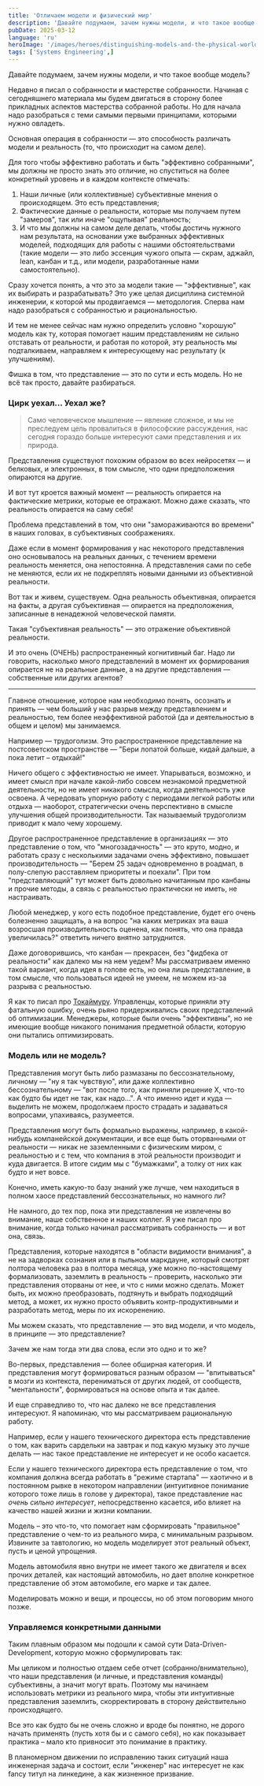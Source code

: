 ```yaml
---
title: 'Отличаем модели и физический мир'
description: 'Давайте подумаем, зачем нужны модели, и что такое вообще модель?'
pubDate: 2025-03-12
language: 'ru'
heroImage: '/images/heroes/distinguishing-models-and-the-physical-world.jpeg' 
tags: ['Systems Engineering',]
---
```


Давайте подумаем, зачем нужны модели, и что такое вообще модель?

Недавно я писал о собранности и мастерстве собранности. Начиная с сегодняшнего материала мы будем двигаться в сторону более прикладных аспектов мастерства собранной работы. Но для начала надо разобраться с теми самыми первыми принципами, которыми нужно овладеть.

Основная операция в собранности — это способность различать модели и реальность (то, что происходит на самом деле).

Для того чтобы эффективно работать и быть "эффективно собранными", мы должны не просто знать это отличие, но спуститься на более конкретный уровень и в каждом контексте отмечать:

1. Наши личные (или коллективные) субъективные мнения о происходящем. Это есть представления;
2. Фактические данные о реальности, которые мы получаем путем "замеров", так или иначе "ощупывая" реальность;
3. И что мы должны на самом деле делать, чтобы достичь нужного нам результата, на основании уже выбранных эффективных моделей, подходящих для работы с нашими обстоятельствами (такие модели — это либо эссенция чужого опыта — скрам, аджайл, lean, канбан и т.д., или модели, разработанные нами самостоятельно).

Сразу хочется понять, а что это за модели такие — "эффективные", как их выбирать и разрабатывать? Это уже целая дисциплина системной инженерии, к которой мы продвигаемся — методология. Сперва нам надо разобраться с собранностью и рациональностью.

И тем не менее сейчас нам нужно определить условно "хорошую" модель как ту, которая помогает нашим представлениям не сильно отставать от реальности, и работая по которой, эту реальность мы подталкиваем, направляем к интересующему нас результату (к улучшениям).

Фишка в том, что представление — это по сути и есть модель. Но не всё так просто, давайте разбираться.

### Цирк уехал... Уехал же?

> Само человеческое мышление — явление сложное, и мы не преследуем цель провалиться в философские рассуждения, нас сегодня гораздо больше интересуют сами представления и их природа.

Представления существуют похожим образом во всех нейросетях — и белковых, и электронных, в том смысле, что одни предположения опираются на другие.

И вот тут кроется важный момент — реальность опирается на фактические метрики, которые ее отражают. Можно даже сказать, что реальность опирается на саму себя!

Проблема представлений в том, что они "замораживаются во времени" в наших головах, в субъективных соображениях.

Даже если в момент формирования у нас некоторого представления оно основывалось на реальных данных, с течением времени реальность меняется, она непостоянна. А представления сами по себе не меняются, если их не подкреплять новыми данными из объективной реальности.

Вот так и живем, существуем. Одна реальность объективная, опирается на факты, а другая субъективная — опирается на предположения, записанные в ненадежной человеческой памяти.

Такая "субъективная реальность" — это отражение объективной реальности.

И это очень (ОЧЕНЬ) распространенный когнитивный баг. Надо ли говорить, насколько много представлений в момент их формирования опирается не на реальные данные, а на другие представления — собственные или других агентов?

---

Главное отношение, которое нам необходимо понять, осознать и принять — чем больший у нас разрыв между представлением и реальностью, тем более неэффективной работой (да и деятельностью в общем и целом) мы занимаемся.

Например — трудоголизм. Это распространенное представление на постсоветском пространстве — "Бери лопатой больше, кидай дальше, а пока летит – отдыхай!"

Ничего общего с эффективностью не имеет. Упарываться, возможно, и имеет смысл при начале какой-либо совсем незнакомой предметной деятельности, но не имеет никакого смысла, когда деятельность уже освоена. А чередовать упорную работу с периодами легкой работы или отдыха — наоборот, стратегически очень перспективно в смысле улучшения общей производительности. Так называемый трудоголизм приводит к мало чему хорошему.

Другое распространенное представление в организациях — это представление о том, что "многозадачность" — это круто, модно, и работать сразу с несколькими задачами очень эффективно, повышает производительность — "Берем 25 задач одновременно в роадмап, в полу-слепую расставляем приоритеты и поехали". При том "представляющий" тут может быть довольно начитанным про канбаны и прочие методы, а связь с реальностью практически не иметь, не настраивать.

Любой менеджер, у кого есть подобное представление, будет его очень болезненно защищать, а на вопрос "на каких метриках эта ваша возросшая производительность оценена, как понять, что она правда увеличилась?" ответить ничего внятно затруднится.

Даже договорившись, что канбан — прекрасен, без "фидбека от реальности" как далеко мы на нем уедем? Мы рассматриваем именно такой вариант, когда идея в голове есть, но она лишь представление, в том смысле, что пользоваться идеей не умеем, не можем из-за разрыва с реальностью.

Я как то писал про [Токаймуру](https://en.wikipedia.org/wiki/Tokaimura_nuclear_accidents). Управленцы, которые приняли эту фатальную ошибку, очень рьяно придерживались своих представлений об оптимизации. Менеджеры, которые были очень "эффективны", но не имеющие вообще никакого понимания предметной области, которую они пытались оптимизировать.

### Модель или не модель?
Представления могут быть либо размазаны по бессознательному, личному — "ну я так чувствую", или даже коллективно бессознательному — "вот после того, как приняли решение X, что-то как будто бы идет не так, как надо...". А что именно идет и куда — выделить не можем, продолжаем просто страдать и задаваться вопросами, упахиваясь, разумеется.

Представления могут быть формально выражены, например, в какой-нибудь компанейской документации, и все еще быть оторванными от реальности — никак не заземленными с физическим миром, с реальностью и с тем, что компания в этой реальности производит и куда двигается. В итоге сидим мы с "бумажками", а толку от них как будто и нет вовсе.

Конечно, иметь какую-то базу знаний уже лучше, чем находиться в полном хаосе представлений бессознательных, но намного ли?

Не намного, до тех пор, пока эти представления не извлечены во внимание, наше собственное и наших коллег. Я уже писал про внимание, когда только начинал рассматривать собранность — и вот она, связь.

Представления, которые находятся в "области видимости внимания", а не на задворках сознания или в пыльном маркдауне, который смотрят полтора человека раз в полтора месяца, уже можно по-настоящему формализовать, заземлить в реальность – проверить, насколько эти представления оторваны от нее, и что с ними можно сделать. Может быть, их можно преобразовать, подтянуть и выбрать подходящий метод, а может, их нужно просто объявить контр-продуктивными и разработать метод, меры по их искоренению.

Мы можем сказать, что представление — это вид модели, и что модель, в принципе — это представление?

Зачем же нам тогда эти два слова, если это одно и то же?

Во-первых, представления — более обширная категория. И представления могут формироваться разным образом — "впитываться" в мозги из контекста, перениматься от других людей, от сообществ, "ментальности", формироваться на основе опыта и так далее.

И еще справедливо то, что нас далеко не все представления интересуют. Я напоминаю, что мы рассматриваем рациональную работу.

Например, если у нашего технического директора есть представление о том, как варить сардельки на завтрак и под какую музыку это лучше делать — нас такое представление не интересует и не особо касается.

Если у нашего технического директора есть представление о том, что компания должна всегда работать в "режиме стартапа" — хаотично и в постоянном рывке в некотором направлении (интуитивное понимание которого тоже лишь в голове у директора), такое представление нас _очень сильно интересует_, непосредственно касается, ибо влияет на качество нашей жизни и жизни компании.

Модель – это что-то, что помогает нам сформировать "правильное" представление о чем-то из реального мира, с минимальным разрывом. Извините за тавтологию, но модель моделирует этот реальный объект, пусть и ценой упрощения.

Модель автомобиля явно внутри не имеет такого же двигателя и всех прочих деталей, как настоящий автомобиль, но дает вполне конкретное представление об этом автомобиле, его марке и так далее.

Моделировать можно и вещи, и процессы, но об этом поговорим много позже.

### Управляемся конкретными данными

Таким плавным образом мы подошли к самой сути Data-Driven-Development, которую можно сформулировать так:

Мы целиком и полностью отдаем себе отчет (собранно/внимательно), что наши представления (и личные, и представления команды) субъективны, а значит могут врать. Поэтому мы начинаем использовать метрики из реального мира, чтобы эти интуитивные представления заземлить, скорректировать в сторону действительно происходящего.

Все это как будто бы не очень сложно и вроде бы понятно, не дорого начать применять (пусть хотя бы и с самого себя), но как показывает практика – мало кто привносит это понимание в практику.

В планомерном движении по исправлению таких ситуаций наша инженерная задача и состоит, если "инженер" нас интересует не как fancy титул на линкедине, а как жизненное призвание.

